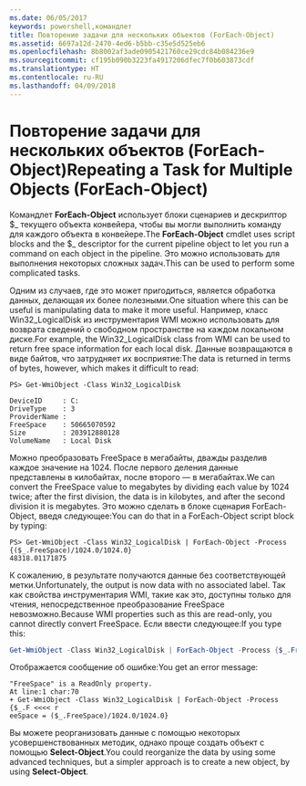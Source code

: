 ```yaml
---
ms.date: 06/05/2017
keywords: powershell,командлет
title: Повторение задачи для нескольких объектов (ForEach-Object)
ms.assetid: 6697a12d-2470-4ed6-b5bb-c35e5d525eb6
ms.openlocfilehash: 8b8002af3ade0905421760ce29cdc84b084236e9
ms.sourcegitcommit: cf195b090b3223fa4917206dfec7f0b603873cdf
ms.translationtype: HT
ms.contentlocale: ru-RU
ms.lasthandoff: 04/09/2018
---
```

# <a name="repeating-a-task-for-multiple-objects-foreach-object"></a><span data-ttu-id="80dbf-103">Повторение задачи для нескольких объектов (ForEach-Object)</span><span class="sxs-lookup"><span data-stu-id="80dbf-103">Repeating a Task for Multiple Objects (ForEach-Object)</span></span>

<span data-ttu-id="80dbf-104">Командлет **ForEach-Object** использует блоки сценариев и дескриптор $_ текущего объекта конвейера, чтобы вы могли выполнить команду для каждого объекта в конвейере.</span><span class="sxs-lookup"><span data-stu-id="80dbf-104">The **ForEach-Object** cmdlet uses script blocks and the $_ descriptor for the current pipeline object to let you run a command on each object in the pipeline.</span></span> <span data-ttu-id="80dbf-105">Это можно использовать для выполнения некоторых сложных задач.</span><span class="sxs-lookup"><span data-stu-id="80dbf-105">This can be used to perform some complicated tasks.</span></span>

<span data-ttu-id="80dbf-106">Одним из случаев, где это может пригодиться, является обработка данных, делающая их более полезными.</span><span class="sxs-lookup"><span data-stu-id="80dbf-106">One situation where this can be useful is manipulating data to make it more useful.</span></span> <span data-ttu-id="80dbf-107">Например, класс Win32_LogicalDisk из инструментария WMI можно использовать для возврата сведений о свободном пространстве на каждом локальном диске.</span><span class="sxs-lookup"><span data-stu-id="80dbf-107">For example, the Win32_LogicalDisk class from WMI can be used to return free space information for each local disk.</span></span> <span data-ttu-id="80dbf-108">Данные возвращаются в виде байтов, что затрудняет их восприятие:</span><span class="sxs-lookup"><span data-stu-id="80dbf-108">The data is returned in terms of bytes, however, which makes it difficult to read:</span></span>

```
PS> Get-WmiObject -Class Win32_LogicalDisk

DeviceID     : C:
DriveType    : 3
ProviderName :
FreeSpace    : 50665070592
Size         : 203912880128
VolumeName   : Local Disk
```

<span data-ttu-id="80dbf-109">Можно преобразовать FreeSpace в мегабайты, дважды разделив каждое значение на 1024. После первого деления данные представлены в килобайтах, после второго — в мегабайтах.</span><span class="sxs-lookup"><span data-stu-id="80dbf-109">We can convert the FreeSpace value to megabytes by dividing each value by 1024 twice; after the first division, the data is in kilobytes, and after the second division it is megabytes.</span></span> <span data-ttu-id="80dbf-110">Это можно сделать в блоке сценария ForEach-Object, введя следующее:</span><span class="sxs-lookup"><span data-stu-id="80dbf-110">You can do that in a ForEach-Object script block by typing:</span></span>

```
PS> Get-WmiObject -Class Win32_LogicalDisk | ForEach-Object -Process {($_.FreeSpace)/1024.0/1024.0}
48318.01171875
```

<span data-ttu-id="80dbf-111">К сожалению, в результате получаются данные без соответствующей метки.</span><span class="sxs-lookup"><span data-stu-id="80dbf-111">Unfortunately, the output is now data with no associated label.</span></span> <span data-ttu-id="80dbf-112">Так как свойства инструментария WMI, такие как это, доступны только для чтения, непосредственное преобразование FreeSpace невозможно.</span><span class="sxs-lookup"><span data-stu-id="80dbf-112">Because WMI properties such as this are read-only, you cannot directly convert FreeSpace.</span></span> <span data-ttu-id="80dbf-113">Если ввести следующее:</span><span class="sxs-lookup"><span data-stu-id="80dbf-113">If you type this:</span></span>

```powershell
Get-WmiObject -Class Win32_LogicalDisk | ForEach-Object -Process {$_.FreeSpace = ($_.FreeSpace)/1024.0/1024.0}
```

<span data-ttu-id="80dbf-114">Отображается сообщение об ошибке:</span><span class="sxs-lookup"><span data-stu-id="80dbf-114">You get an error message:</span></span>

```output
"FreeSpace" is a ReadOnly property.
At line:1 char:70
+ Get-WmiObject -Class Win32_LogicalDisk | ForEach-Object -Process {$_.F <<<< r
eeSpace = ($_.FreeSpace)/1024.0/1024.0}
```

<span data-ttu-id="80dbf-115">Вы можете реорганизовать данные с помощью некоторых усовершенствованных методик, однако проще создать объект с помощью **Select-Object**.</span><span class="sxs-lookup"><span data-stu-id="80dbf-115">You could reorganize the data by using some advanced techniques, but a simpler approach is to create a new object, by using **Select-Object**.</span></span>
